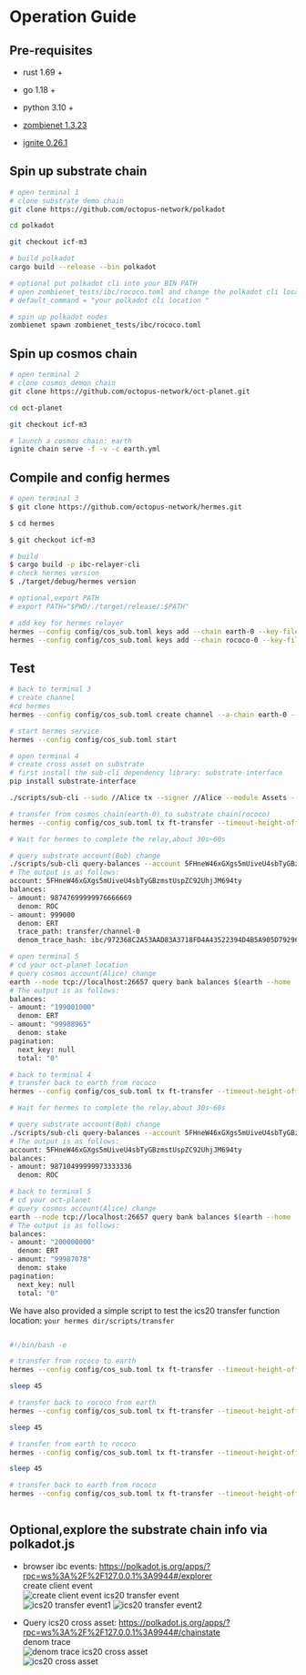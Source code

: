 # Operation Guide

## Pre-requisites

* rust 1.69 +

* go 1.18 +

* python 3.10 +

* [zombienet 1.3.23](https://github.com/paritytech/zombienet/releases/tag/v1.3.23)

* [ignite 0.26.1](https://github.com/ignite/cli/releases/tag/v0.26.1)

## Spin up substrate chain

```bash
# open terminal 1 
# clone substrate demo chain
git clone https://github.com/octopus-network/polkadot

cd polkadot

git checkout icf-m3

# build polkadot 
cargo build --release --bin polkadot

# optional put polkadot cli into your BIN PATH
# open zombienet_tests/ibc/rococo.toml and change the polkadot cli location
# default_command = "your polkadot cli location "

# spin up polkadot nodes
zombienet spawn zombienet_tests/ibc/rococo.toml

```

## Spin up cosmos chain

```bash
# open terminal 2 
# clone cosmos demon chain
git clone https://github.com/octopus-network/oct-planet.git

cd oct-planet

git checkout icf-m3

# launch a cosmos chain: earth 
ignite chain serve -f -v -c earth.yml

```

## Compile and config hermes

```bash
# open terminal 3
$ git clone https://github.com/octopus-network/hermes.git

$ cd hermes

$ git checkout icf-m3

# build
$ cargo build -p ibc-relayer-cli
# check hermes version
$ ./target/debug/hermes version

# optional,export PATH
# export PATH="$PWD/./target/release/:$PATH"

# add key for hermes relayer
hermes --config config/cos_sub.toml keys add --chain earth-0 --key-file config/alice_cosmos_key.json --key-name alice
hermes --config config/cos_sub.toml keys add --chain rococo-0 --key-file config/bob_substrate_key.json --key-name Bob

```

## Test

```bash
# back to terminal 3
# create channel
#cd hermes
hermes --config config/cos_sub.toml create channel --a-chain earth-0 --b-chain rococo-0 --a-port transfer --b-port transfer --new-client-connection --yes

# start hermes service 
hermes --config config/cos_sub.toml start

# open terminal 4
# create cross asset on substrate
# first install the sub-cli dependency library: substrate-interface
pip install substrate-interface

./scripts/sub-cli --sudo //Alice tx --signer //Alice --module Assets --method force_create --params '{"id":666,"owner":"5FHneW46xGXgs5mUiveU4sbTyGBzmstUspZC92UhjJM694ty","is_sufficient":true,"min_balance": 10}'

# transfer from cosmos chain(earth-0) to substrate chain(rococo)
hermes --config config/cos_sub.toml tx ft-transfer --timeout-height-offset 1000 --number-msgs 1 --dst-chain rococo-0 --src-chain earth-0 --src-port transfer --src-channel channel-0 --amount 999000 --denom ERT

# Wait for hermes to complete the relay,about 30s~60s

# query substrate account(Bob) change
./scripts/sub-cli query-balances --account 5FHneW46xGXgs5mUiveU4sbTyGBzmstUspZC92UhjJM694ty
# The output is as follows:
account: 5FHneW46xGXgs5mUiveU4sbTyGBzmstUspZC92UhjJM694ty
balances:
- amount: 98747699999976666669
  denom: ROC
- amount: 999000
  denom: ERT
  trace_path: transfer/channel-0
  denom_trace_hash: ibc/972368C2A53AAD83A3718FD4A43522394D4B5A905D79296BF04EE80565B595DF

# open terminal 5
# cd your oct-planet location
# query cosmos account(Alice) change 
earth --node tcp://localhost:26657 query bank balances $(earth --home .earth keys --keyring-backend="test" show alice -a)
# The output is as follows:
balances:
- amount: "199001000"
  denom: ERT
- amount: "99988965"
  denom: stake
pagination:
  next_key: null
  total: "0"

# back to terminal 4
# transfer back to earth from rococo
hermes --config config/cos_sub.toml tx ft-transfer --timeout-height-offset 1000 --denom ibc/972368C2A53AAD83A3718FD4A43522394D4B5A905D79296BF04EE80565B595DF --dst-chain earth-0 --src-chain rococo-0 --src-port transfer --src-channel channel-0 --amount 999000

# Wait for hermes to complete the relay,about 30s~60s

# query substrate account(Bob) change
./scripts/sub-cli query-balances --account 5FHneW46xGXgs5mUiveU4sbTyGBzmstUspZC92UhjJM694ty
# The output is as follows:
account: 5FHneW46xGXgs5mUiveU4sbTyGBzmstUspZC92UhjJM694ty
balances:
- amount: 98710499999973333336
  denom: ROC

# back to terminal 5
# cd your oct-planet
# query cosmos account(Alice) change 
earth --node tcp://localhost:26657 query bank balances $(earth --home .earth keys --keyring-backend="test" show alice -a)
# The output is as follows:
balances:
- amount: "200000000"
  denom: ERT
- amount: "99987078"
  denom: stake
pagination:
  next_key: null
  total: "0"

```
We have also provided a simple script to test the ics20 transfer function  
location: `your hermes dir/scripts/transfer`  

```bash

#!/bin/bash -e

# transfer from rococo to earth
hermes --config config/cos_sub.toml tx ft-transfer --timeout-height-offset 1000  --number-msgs 1 --dst-chain earth-0 --src-chain rococo-0 --src-port transfer --src-channel channel-0 --amount 20000000000000000 --denom ROC

sleep 45

# transfer back to rococo from earth
hermes --config config/cos_sub.toml tx ft-transfer --timeout-height-offset 1000 --denom ibc/B94E95895D5F53F95DDE1A02663268D7288B39172F7DBA4D4A48FF4DDA4E092A  --dst-chain rococo-0 --src-chain earth-0 --src-port transfer --src-channel channel-0 --amount 20000000000000000

sleep 45

# transfer from earth to rococo
hermes --config config/cos_sub.toml tx ft-transfer --timeout-height-offset 1000 --number-msgs 1 --dst-chain rococo-0 --src-chain earth-0 --src-port transfer --src-channel channel-0 --amount 999000 --denom ERT

sleep 45

# transfer back to earth from rococo
hermes --config config/cos_sub.toml tx ft-transfer --timeout-height-offset 1000 --denom ibc/972368C2A53AAD83A3718FD4A43522394D4B5A905D79296BF04EE80565B595DF  --dst-chain earth-0 --src-chain rococo-0 --src-port transfer --src-channel channel-0 --amount 999000



```

## Optional,explore the substrate chain info via polkadot.js  

* browser ibc events: <https://polkadot.js.org/apps/?rpc=ws%3A%2F%2F127.0.0.1%3A9944#/explorer>  
create client event  
![create client event](./assets/create_client_event.png)
ics20 transfer event  
![ics20 transfer event1](./assets/transfer_event1.png)
![ics20 transfer event2](./assets/transfer_event2.png)

* Query ics20 cross asset: <https://polkadot.js.org/apps/?rpc=ws%3A%2F%2F127.0.0.1%3A9944#/chainstate>  
denom trace  
![denom trace](./assets/demon_trace.png)
ics20 cross asset  
![ics20 cross asset](./assets/ics20_cross_asset.png)
